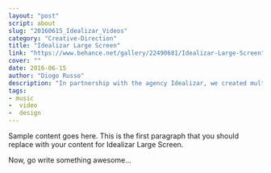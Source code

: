 ```yaml
---
layout: "post"
script: about
slug: "20160615_Idealizar_Videos"
category: "Creative-Direction"
title: "Idealizar Large Screen"
link: "https://www.behance.net/gallery/22490681/Idealizar-Large-Screen"
cover: ""
date: 2016-06-15
author: "Diogo Russo"
description: "In partnership with the agency Idealizar, we created multi-projections using 5 screens. Life Forum Event - National Confederation of General Insurance, Private Pension and Life, Supplementary Health and Capitalization in 2014. In 2015 we developed projects for insurance events in Iguazu Falls and for SulAmérica in Bahia. In the anthem video the challenge was to accompany the national anthem with images characteristic of the Brazilian culture. From the theme - what will be tomorrow? - we created a script to tell the story of the human evolution and the current paradox of aging."
tags:
- music
-  video
-  design
---
```

 
Sample content goes here. This is the first paragraph that you should replace with your content for Idealizar Large Screen.
 
Now, go write something awesome...
